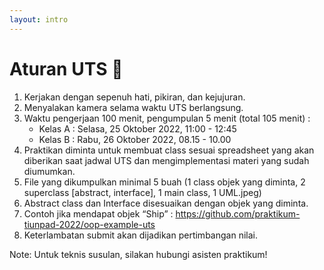 ```yaml
---
layout: intro
---
```


# Aturan UTS 📝

<div class='font-light'>

1. Kerjakan dengan sepenuh hati, pikiran, dan kejujuran.
2. Menyalakan kamera selama waktu UTS berlangsung.
3. Waktu pengerjaan 100 menit, pengumpulan 5 menit (total 105 menit) :
   - Kelas A : Selasa, 25 Oktober 2022, <span class='font-extrabold'>11:00 - 12:45</span>
   - Kelas B : Rabu, 26 Oktober 2022, <span class='font-extrabold'>08.15 - 10.00</span>
4. Praktikan diminta untuk membuat class sesuai spreadsheet yang akan diberikan saat jadwal UTS dan mengimplementasi materi yang sudah diumumkan.
5. File yang dikumpulkan minimal 5 buah (1 class objek yang diminta, 2 superclass [abstract, interface], 1 main class, 1 UML.jpeg)
6. Abstract class dan Interface disesuaikan dengan objek yang diminta.
7. Contoh jika mendapat objek “Ship” :
https://github.com/praktikum-tiunpad-2022/oop-example-uts
8. Keterlambatan submit akan dijadikan pertimbangan nilai.

<span class='text-xs'>Note: Untuk teknis susulan, silakan hubungi asisten praktikum!</span>

</div>